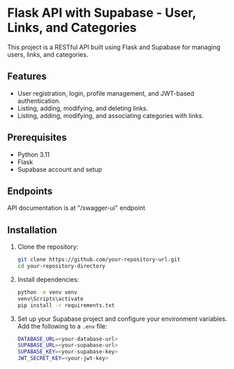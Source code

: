 # Flask API with Supabase - User, Links, and Categories

This project is a RESTful API built using Flask and Supabase for managing users, links, and categories.

## Features
- User registration, login, profile management, and JWT-based authentication.
- Listing, adding, modifying, and deleting links.
- Listing, adding, modifying, and associating categories with links.


## Prerequisites
- Python 3.11
- Flask
- Supabase account and setup

## Endpoints

API documentation is at "/swagger-ui" endpoint

## Installation

1. Clone the repository:
    ```bash
    git clone https://github.com/your-repository-url.git
    cd your-repository-directory
    ```

2. Install dependencies:
    ```bash
    python -m venv venv
    venv\Scripts\activate
    pip install -r requirements.txt
    ```

3. Set up your Supabase project and configure your environment variables. Add the following to a `.env` file:
    ```bash
    DATABASE_URL=<your-database-url>
    SUPABASE_URL=<your-supabase-url>
    SUPABASE_KEY=<your-supabase-key>
    JWT_SECRET_KEY=<your-jwt-key>
    ```






